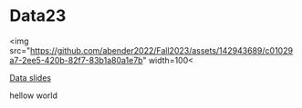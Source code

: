 # Data23


<img src="https://github.com/abender2022/Fall2023/assets/142943689/c01029a7-2ee5-420b-82f7-83b1a80a1e7b" width=100<


[Data slides](https://docs.google.com/presentation/d/1haspTDMDRBqYV1HqobesPBlry8xl7h2aeaOQMy7J5P0/edit#slide=id.g1e5fe554c45_0_175)

hellow world
